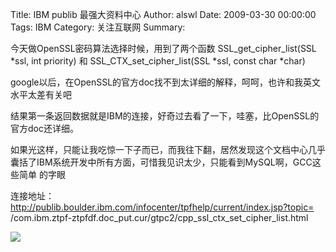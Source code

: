 Title: IBM publib 最强大资料中心
Author: alswl
Date: 2009-03-30 00:00:00
Tags: IBM
Category: 关注互联网
Summary: 

今天做OpenSSL密码算法选择时候，用到了两个函数 SSL_get_cipher_list(SSL *ssl, int priority) 和
SSL_CTX_set_cipher_list(SSL *ssl, const char *char)

google以后，在OpenSSL的官方doc找不到太详细的解释，呵呵，也许和我英文水平太差有关吧

结果第一条返回数据就是IBM的连接，好奇过去看了一下，哇塞，比OpenSSL的官方doc还详细。

如果光这样，只能让我吃惊一下子而已，而我往下翻，居然发现这个文档中心几乎囊括了IBM系统开发中所有方面，可惜我见识太少，只能看到MySQL啊，GCC这些简单
的字眼

连接地址：http://publib.boulder.ibm.com/infocenter/tpfhelp/current/index.jsp?topic=
/com.ibm.ztpf-ztpfdf.doc_put.cur/gtpc2/cpp_ssl_ctx_set_cipher_list.html

![](http://tbn3.google.cn/images?q=tbn:1XCDIW0n3-blkM:)

